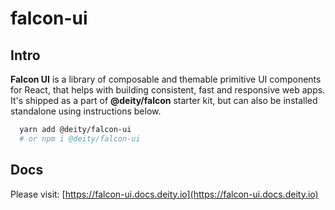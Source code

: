 # falcon-ui

## Intro

**Falcon UI** is a library of composable and themable primitive UI components for React, that helps with building consistent, fast and responsive web apps. It's shipped as a part of **@deity/falcon** starter kit, but can also be installed standalone using instructions below.

```bash
  yarn add @deity/falcon-ui
  # or npm i @deity/falcon-ui
```

## Docs

Please visit: [https://falcon-ui.docs.deity.io](https://falcon-ui.docs.deity.io)

